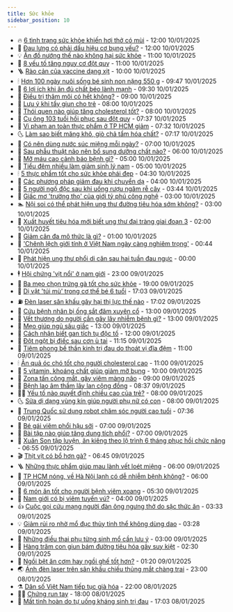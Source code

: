 ```yaml
---
title: Sức khỏe
sidebar_position: 10
---
```


<!-- vnexpress-suc-khoe:START -->
- 🔥 [6 tình trạng sức khỏe khiến hơi thở có mùi](https://vnexpress.net/6-tinh-trang-suc-khoe-khien-hoi-tho-co-mui-4837779.html) - 12:00 10/01/2025
- 🥰 [Đau lưng có phải dấu hiệu cơ bụng yếu?](https://vnexpress.net/dau-lung-co-phai-dau-hieu-co-bung-yeu-4837640.html) - 12:00 10/01/2025
- 💡 [Ăn đồ nướng thế nào không hại sức khỏe](https://vnexpress.net/an-do-nuong-the-nao-khong-hai-suc-khoe-4837848.html) - 11:00 10/01/2025
- 🤗 [8 yếu tố tăng nguy cơ đột quỵ](https://vnexpress.net/8-yeu-to-tang-nguy-co-dot-quy-4837795.html) - 11:00 10/01/2025
- 🪜 [Rào cản của vaccine dạng xịt](https://vnexpress.net/rao-can-cua-vaccine-dang-xit-4837826.html) - 10:00 10/01/2025
- 🕯 [Hơn 100 ngày nuôi sống bé sinh non nặng 550 g](https://vnexpress.net/hon-100-ngay-nuoi-song-be-sinh-non-nang-550-g-4837845.html) - 09:47 10/01/2025
- 🤭 [6 lợi ích khi ăn đủ chất béo lành mạnh](https://vnexpress.net/6-loi-ich-khi-an-du-chat-beo-lanh-manh-4837649.html) - 09:30 10/01/2025
- 👀 [Điều trị thâm môi có hết không?](https://vnexpress.net/dieu-tri-tham-moi-co-het-khong-4837815.html) - 09:00 10/01/2025
- 🌋 [Lưu ý khi tẩy giun cho trẻ](https://vnexpress.net/luu-y-khi-tay-giun-cho-tre-4837749.html) - 08:00 10/01/2025
- 🫶 [Thói quen nào giúp tăng cholesterol tốt?](https://vnexpress.net/thoi-quen-nao-giup-tang-cholesterol-tot-4837724.html) - 08:00 10/01/2025
- 🦆 [Cụ ông 103 tuổi hồi phục sau đột quỵ](https://vnexpress.net/cu-ong-103-tuoi-hoi-phuc-sau-dot-quy-4837777.html) - 07:37 10/01/2025
- 🚀 [Vi phạm an toàn thực phẩm ở TP HCM giảm](https://vnexpress.net/vi-pham-an-toan-thuc-pham-o-tp-hcm-giam-4837700.html) - 07:32 10/01/2025
- 🌜 [Làm sao biết măng khô, giò chả tẩm hóa chất?](https://vnexpress.net/lam-sao-biet-mang-kho-gio-cha-tam-hoa-chat-4836810.html) - 07:17 10/01/2025
- 🧰 [Có nên dùng nước súc miệng mỗi ngày?](https://vnexpress.net/co-nen-dung-nuoc-suc-mieng-moi-ngay-4837753.html) - 07:00 10/01/2025
- 💫 [Sau phẫu thuật não nên bổ sung dưỡng chất nào?](https://vnexpress.net/sau-phau-thuat-nao-nen-bo-sung-duong-chat-nao-4837752.html) - 06:00 10/01/2025
- 🌝 [Mỡ máu cao cảnh báo bệnh gì?](https://vnexpress.net/mo-mau-cao-canh-bao-benh-gi-4837726.html) - 05:00 10/01/2025
- 🗽 [Tiểu đêm nhiều làm giảm sinh lý nam](https://vnexpress.net/tieu-dem-nhieu-lam-giam-sinh-ly-nam-4837669.html) - 05:00 10/01/2025
- 🕯 [5 thực phẩm tốt cho sức khỏe phái đẹp](https://vnexpress.net/5-thuc-pham-tot-cho-suc-khoe-phai-dep-4837651.html) - 04:30 10/01/2025
- 🦅 [Các phương pháp giảm đau khi chuyển dạ](https://vnexpress.net/cac-phuong-phap-giam-dau-khi-chuyen-da-4837668.html) - 04:00 10/01/2025
- 🦆 [5 người ngộ độc sau khi uống rượu ngâm rễ cây](https://vnexpress.net/5-nguoi-ngo-doc-sau-khi-uong-ruou-ngam-re-cay-4837620.html) - 03:44 10/01/2025
- 🎊 [Giấc mơ &#39;trường thọ&#39; của giới tỷ phú công nghệ](https://vnexpress.net/giac-mo-truong-tho-cua-gioi-ty-phu-cong-nghe-4837542.html) - 03:00 10/01/2025
- 🏊 [Nội soi có thể phát hiện ung thư đường tiêu hóa sớm không?](https://vnexpress.net/noi-soi-co-the-phat-hien-ung-thu-duong-tieu-hoa-som-khong-4837644.html) - 03:00 10/01/2025
- 📝 [Xuất huyết tiêu hóa mới biết ung thư đại tràng giai đoạn 3](https://vnexpress.net/xuat-huyet-tieu-hoa-moi-biet-ung-thu-dai-trang-giai-doan-3-4837590.html) - 02:00 10/01/2025
- 💯 [Giảm cân đa mô thức là gì?](https://vnexpress.net/giam-can-da-mo-thuc-la-gi-4837555.html) - 01:00 10/01/2025
- 🌊 [&#39;Chênh lệch giới tính ở Việt Nam ngày càng nghiêm trọng&#39;](https://vnexpress.net/chenh-lech-gioi-tinh-o-viet-nam-ngay-cang-nghiem-trong-4837508.html) - 00:44 10/01/2025
- 🚀 [Phát hiện ung thư phổi di căn sau hai tuần đau ngực](https://vnexpress.net/phat-hien-ung-thu-phoi-di-can-sau-hai-tuan-dau-nguc-4837222.html) - 00:00 10/01/2025
- 🕴 [Hội chứng &#39;vịt nổi&#39; ở nam giới](https://vnexpress.net/hoi-chung-vit-noi-o-nam-gioi-4836688.html) - 23:00 09/01/2025
- 🗽 [Ba mẹo chọn trứng gà tốt cho sức khỏe](https://vnexpress.net/ba-meo-chon-trung-ga-tot-cho-suc-khoe-4836820.html) - 19:00 09/01/2025
- 🎡 [Dị vật &#39;túi mù&#39; trong cơ thể bé 6 tuổi](https://vnexpress.net/phat-hien-di-vat-tui-mu-trong-co-the-be-gai-4837496.html) - 17:03 09/01/2025
- ⛽️ [Đèn laser sân khấu gây hại thị lực thế nào](https://vnexpress.net/den-laser-san-khau-gay-hai-thi-luc-the-nao-4837338.html) - 17:02 09/01/2025
- 🦆 [Cứu bệnh nhân bị ống sắt đâm xuyên cổ](https://vnexpress.net/cuu-benh-nhan-bi-ong-sat-dam-xuyen-co-4837503.html) - 13:00 09/01/2025
- 🤩 [Vết thương do người cắn gây lây nhiễm bệnh gì?](https://vnexpress.net/vet-thuong-do-nguoi-can-gay-lay-nhiem-benh-gi-4837492.html) - 13:00 09/01/2025
- 🦒 [Mẹo giúp ngủ sâu giấc](https://vnexpress.net/meo-giup-ngu-sau-giac-4837418.html) - 13:00 09/01/2025
- 💫 [Cách nhận biết gan tích tụ độc tố](https://vnexpress.net/cach-nhan-biet-gan-tich-tu-doc-to-4837272.html) - 12:00 09/01/2025
- 🐘 [Đột ngột bị điếc sau cơn ù tai](https://vnexpress.net/dot-ngot-bi-diec-sau-con-u-tai-4837235.html) - 11:15 09/01/2025
- 🚀 [Tiêm phong bế thần kinh trị đau do thoát vị đĩa đệm](https://vnexpress.net/tiem-phong-be-than-kinh-tri-dau-do-thoat-vi-dia-dem-4837362.html) - 11:00 09/01/2025
- 🕯 [Ăn quả óc chó tốt cho người cholesterol cao](https://vnexpress.net/an-qua-oc-cho-tot-cho-nguoi-cholesterol-cao-4837197.html) - 11:00 09/01/2025
- 🦏 [5 vitamin, khoáng chất giúp giảm mỡ bụng](https://vnexpress.net/5-vitamin-khoang-chat-giup-giam-mo-bung-4837218.html) - 10:00 09/01/2025
- 🦄 [Zona tấn công mắt, gây viêm màng não](https://vnexpress.net/zona-tan-cong-mat-gay-viem-mang-nao-4837378.html) - 09:00 09/01/2025
- 🦒 [Bệnh lao âm thầm lây lan cộng đồng](https://vnexpress.net/benh-lao-am-tham-lay-lan-cong-dong-4837356.html) - 08:37 09/01/2025
- 👨‍🏫 [Yếu tố nào quyết định chiều cao của trẻ?](https://vnexpress.net/yeu-to-nao-quyet-dinh-chieu-cao-cua-tre-4837386.html) - 08:00 09/01/2025
- 🌜 [Sửa dị dạng vùng kín giúp người phụ nữ có con](https://vnexpress.net/sua-di-dang-vung-kin-giup-nguoi-phu-nu-co-con-4837281.html) - 08:00 09/01/2025
- 🚀 [Trung Quốc sử dụng robot chăm sóc người cao tuổi](https://vnexpress.net/trung-quoc-su-dung-robot-cham-soc-nguoi-cao-tuoi-4837382.html) - 07:36 09/01/2025
- 💃 [Bé gái viêm phổi hậu sởi](https://vnexpress.net/be-gai-viem-phoi-hau-soi-4837358.html) - 07:00 09/01/2025
- 💯 [Bài tập nào giúp tăng dung tích phổi?](https://vnexpress.net/bai-tap-nao-giup-tang-dung-tich-phoi-4837323.html) - 07:00 09/01/2025
- 🤔 [Xuân Son tập luyện, ăn kiêng theo lộ trình 6 tháng phục hồi chức năng](https://vnexpress.net/xuan-son-tap-luyen-an-kieng-theo-lo-trinh-6-thang-phuc-hoi-chuc-nang-4837328.html) - 06:55 09/01/2025
- 🎬 [Thịt vịt có bổ hơn gà?](https://vnexpress.net/thit-vit-co-bo-hon-ga-4836915.html) - 06:45 09/01/2025
- 🪜 [Những thực phẩm giúp mau lành vết loét miệng](https://vnexpress.net/nhung-thuc-pham-giup-mau-lanh-vet-loet-mieng-4837322.html) - 06:00 09/01/2025
- 🦣 [TP HCM nóng, về Hà Nội lạnh có dễ nhiễm bệnh không?](https://vnexpress.net/tp-hcm-nong-ve-ha-noi-lanh-co-de-nhiem-benh-khong-4837269.html) - 06:00 09/01/2025
- 🧐 [6 món ăn tốt cho người bệnh viêm xoang](https://vnexpress.net/6-mon-an-tot-cho-nguoi-benh-viem-xoang-4837284.html) - 05:30 09/01/2025
- 🤡 [Nam giới có bị viêm tuyến vú?](https://vnexpress.net/nam-gioi-co-bi-viem-tuyen-vu-4837226.html) - 04:00 09/01/2025
- 👍 [Cuộc gọi cứu mạng người đàn ông ngưng thở do sặc thức ăn](https://vnexpress.net/cuoc-goi-cuu-mang-nguoi-dan-ong-ngung-tho-do-sac-thuc-an-4837207.html) - 03:33 09/01/2025
- 💡 [Giảm rủi ro nhờ mổ đục thủy tinh thể không dùng dao](https://vnexpress.net/giam-rui-ro-nho-mo-duc-thuy-tinh-the-khong-dung-dao-4836634.html) - 03:28 09/01/2025
- 💯 [Những điều thai phụ từng sinh mổ cần lưu ý](https://vnexpress.net/nhung-dieu-thai-phu-tung-sinh-mo-can-luu-y-4837191.html) - 03:00 09/01/2025
- 🧠 [Hàng trăm con giun bám đường tiêu hóa gây suy kiệt](https://vnexpress.net/hang-tram-con-giun-bam-duong-tieu-hoa-gay-suy-kiet-4837156.html) - 02:30 09/01/2025
- 🎡 [Ngồi bệt ăn cơm hay ngồi ghế tốt hơn?](https://vnexpress.net/ngoi-bet-an-com-hay-ngoi-ghe-tot-hon-4836540.html) - 01:20 09/01/2025
- 🌏 [Ánh đèn laser trên sân khấu chiếu thủng mắt chàng trai](https://vnexpress.net/anh-den-laser-tren-san-khau-chieu-thung-mat-chang-trai-4837108.html) - 23:00 08/01/2025
- ⚗️ [Dân số Việt Nam tiếp tục già hóa](https://vnexpress.net/dan-so-viet-nam-tiep-tuc-gia-hoa-4837035.html) - 22:00 08/01/2025
- 👨‍🏫 [Chứng run tay](https://vnexpress.net/chung-run-tay-4837022.html) - 18:00 08/01/2025
- 🤖 [Mất tinh hoàn do tự uống kháng sinh trị đau](https://vnexpress.net/mat-tinh-hoan-do-tu-uong-khang-sinh-tri-dau-4836752.html) - 17:03 08/01/2025<!-- vnexpress-suc-khoe:END -->
